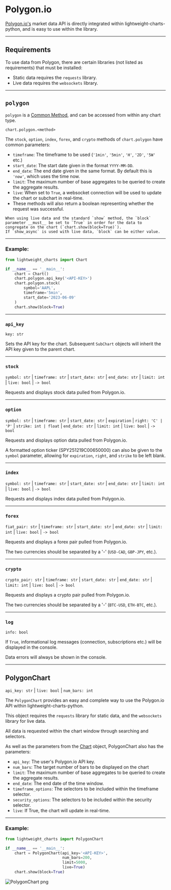 # Polygon.io

[Polygon.io's](https://polygon.io) market data API is directly integrated within lightweight-charts-python, and is easy to use within the library.
___
## Requirements
To use data from Polygon, there are certain libraries (not listed as requirements) that must be installed:
* Static data requires the `requests` library.
* Live data requires the `websockets` library.
___
## `polygon`
`polygon` is a [Common Method](https://lightweight-charts-python.readthedocs.io/en/latest/docs.html#common-methods), and can be accessed from within any chart type.

`chart.polygon.<method>`

The `stock`, `option`, `index`, `forex`, and `crypto` methods of `chart.polygon` have common parameters:

* `timeframe`: The timeframe to be used (`'1min'`, `'5min'`, `'H'`, `'2D'`, `'5W'` etc.)
* `start_date`: The start date given in the format `YYYY-MM-DD`.
* `end_date`: The end date given in the same format. By default this is `'now'`, which uses the time now.
* `limit`: The maximum number of base aggregates to be queried to create the aggregate results.
* `live`: When set to `True`, a websocket connection will be used to update the chart or subchart in real-time. 
* These methods will also return a boolean representing whether the request was successful.

```{important}
When using live data and the standard `show` method, the `block` parameter __must__ be set to `True` in order for the data to congregate on the chart (`chart.show(block=True)`).
If `show_async` is used with live data, `block` can be either value.

```
___

### Example:

```python
from lightweight_charts import Chart

if __name__ == '__main__':
    chart = Chart()
    chart.polygon.api_key('<API-KEY>')
    chart.polygon.stock(
        symbol='AAPL',
        timeframe='5min',
        start_date='2023-06-09'
    )
    chart.show(block=True)
```
___

### `api_key`
`key: str`

Sets the API key for the chart. Subsequent `SubChart` objects will inherit the API key given to the parent chart.
___
### `stock`
`symbol: str` | `timeframe: str` | `start_date: str` | `end_date: str` | `limit: int` | `live: bool` | `-> bool`

Requests and displays stock data pulled from Polygon.io.
___

### `option`
`symbol: str` | `timeframe: str` | `start_date: str` | `expiration` | `right: 'C' | 'P'` | `strike: int | float` | `end_date: str` | `limit: int` | `live: bool` | `-> bool`

Requests and displays option data pulled from Polygon.io.

A formatted option ticker (SPY251219C00650000) can also be given to the `symbol` parameter, allowing for `expiration`, `right`, and `strike` to be left blank.
___

### `index`
`symbol: str` | `timeframe: str` | `start_date: str` | `end_date: str` | `limit: int` | `live: bool` | `-> bool`

Requests and displays index data pulled from Polygon.io.

___

### `forex`
`fiat_pair: str` | `timeframe: str` | `start_date: str` | `end_date: str` | `limit: int` | `live: bool` | `-> bool`

Requests and displays a forex pair pulled from Polygon.io.

The two currencies should be separated by a '-' (`USD-CAD`, `GBP-JPY`, etc.).

___

### `crypto`
`crypto_pair: str` | `timeframe: str` | `start_date: str` | `end_date: str` | `limit: int` | `live: bool` | `-> bool`

Requests and displays a crypto pair pulled from Polygon.io.

The two currencies should be separated by a '-' (`BTC-USD`, `ETH-BTC`, etc.).

___

### `log`
`info: bool`

If `True`, informational log messages (connection, subscriptions etc.) will be displayed in the console.

Data errors will always be shown in the console.
___

## PolygonChart

`api_key: str` | `live: bool` | `num_bars: int`

The `PolygonChart` provides an easy and complete way to use the Polygon.io API within lightweight-charts-python.

This object requires the `requests` library for static data, and the `websockets` library for live data.

All data is requested within the chart window through searching and selectors.

As well as the parameters from the [Chart](https://lightweight-charts-python.readthedocs.io/en/latest/docs.html#chart) object, PolygonChart also has the parameters:

* `api_key`: The user's Polygon.io API key.
* `num_bars`: The target number of bars to be displayed on the chart
* `limit`: The maximum number of base aggregates to be queried to create the aggregate results.
* `end_date`: The end date of the time window.
* `timeframe_options`: The selectors to be included within the timeframe selector.
* `security_options`: The selectors to be included within the security selector.
* `live`: If True, the chart will update in real-time.
___

### Example:

```python
from lightweight_charts import PolygonChart

if __name__ == '__main__':
    chart = PolygonChart(api_key='<API-KEY>',
                         num_bars=200,
                         limit=5000,
                         live=True)
    chart.show(block=True)
```

![PolygonChart png](https://raw.githubusercontent.com/louisnw01/lightweight-charts-python/main/docs/source/polygonchart.png)

